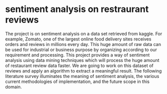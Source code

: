 # sentiment analysis on restraurant reviews

The project is on sentiment analysis on a data set retrieved from kaggle. For example, Zomato, one of
the largest online food delivery sites receives orders and reviews in millions every day. This huge
amount of raw data can be used for industrial or business purpose by organizing according to our
requirement and processing. This project provides a way of sentiment analysis using data mining
techniques which will process the huge amount of restaurant review data faster. We are going to
work on this dataset of reviews and apply an algorithm to extract a meaningful result. The following
literature survey illuminates the meaning of sentiment analysis, the various current methodologies of
implementation, and the future scope in this domain.
